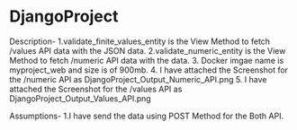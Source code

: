 # DjangoProject
 
Description-
1.validate_finite_values_entity is the View Method to fetch /values API data with the JSON data.
2.validate_numeric_entity is the View Method to fetch /numeric API data with the data.
3. Docker imgae name is myproject_web and size is of 900mb.
4. I have attached the Screenshot for the /numeric API as DjangoProject_Output_Numeric_API.png 
5. I have attached the Screenshot for the /values API as DjangoProject_Output_Values_API.png 
 
Assumptions-
1.I have send the data using POST Method for the Both API.
